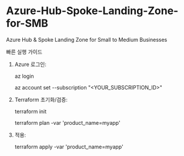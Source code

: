 # Azure-Hub-Spoke-Landing-Zone-for-SMB
Azure Hub &amp; Spoke Landing Zone for Small to Medium Businesses

빠른 실행 가이드

1. Azure 로그인:
   
   az login
   
   az account set --subscription "<YOUR_SUBSCRIPTION_ID>"


3. Terraform 초기화/검증:
   
   terraform init

   terraform plan -var 'product_name=myapp'


5. 적용:

   terraform apply -var 'product_name=myapp'
